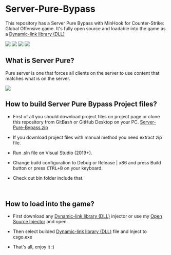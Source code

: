 # Server-Pure-Bypass
This repository has a Server Pure Bypass with MinHook for Counter-Strike: Global Offensive game. It's fully open source and loadable into the game as a [Dynamic-link library (DLL)](https://en.wikipedia.org/wiki/Dynamic-link_library)

![](https://img.shields.io/badge/language-c++-e76089?style=plastic) ![](https://img.shields.io/badge/game-csgo-yellow?style=plastic) ![](https://img.shields.io/badge/license-GNU-green?style=plastic) ![](https://img.shields.io/badge/arch-x86-d9654f?style=plastic)

## What is Server Pure?
Pure server is one that forces all clients on the server to use content that matches what is on the server.

![](https://github.com/Kruziikrel1/Server-Pure-Bypass/blob/main/thumbnail.png)

## How to build Server Pure Bypass Project files?
* First of all you should download project files on project page or clone this repository from GitBash or GitHub Desktop on your PC. [Server-Pure-Bypass.zip](https://github.com/Kruziikrel1/Server-Pure-Bypass/releases)

* If you download project files with manual method you need extract zip file.

* Run .sln file on Visual Studio (2019+).

* Change build configuration to Debug or Release | x86 and press Build button or press <kbd>CTRL+B</kbd> on your keyboard.

* Check out bin folder include that.

<br/>

## How to load into the game?
* First download any [Dynamic-link library (DLL)](https://en.wikipedia.org/wiki/Dynamic-link_library) injector or use my [Open Source Injector](https://github.com/Kruziikrel1/Kruzinjector) and open.

* Then select builded [Dynamic-link library (DLL)](https://en.wikipedia.org/wiki/Dynamic-link_library) file and Inject to csgo.exe

* That's all, enjoy it :)
